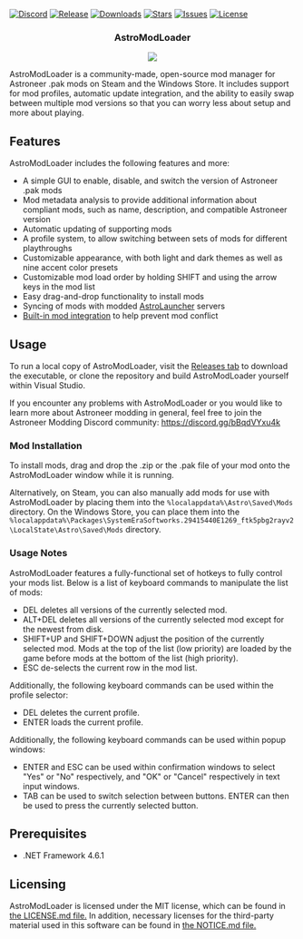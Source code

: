 [![Discord](https://img.shields.io/discord/774729322674126858.svg?style=flat-square)](https://discord.gg/bBqdVYxu4k)
[![Release](https://img.shields.io/github/v/release/AstroTechies/AstroModLoader.svg?style=flat-square)](https://github.com/AstroTechies/AstroModLoader/releases/latest)
[![Downloads](https://img.shields.io/github/downloads/AstroTechies/AstroModLoader/total.svg?style=flat-square)](https://github.com/AstroTechies/AstroModLoader/releases)
[![Stars](https://img.shields.io/github/stars/AstroTechies/AstroModLoader.svg?style=flat-square)](https://github.com/AstroTechies/AstroModLoader/stargazers)
[![Issues](https://img.shields.io/github/issues/AstroTechies/AstroModLoader.svg?style=flat-square)](https://github.com/AstroTechies/AstroModLoader/issues)
[![License](https://img.shields.io/github/license/AstroTechies/AstroModLoader.svg?style=flat-square)](https://github.com/AstroTechies/AstroModLoader/blob/master/LICENSE.md)

<p align="center">
  <h3 align="center">AstroModLoader</h3>
</p>
<p align="center"><img src="https://i.imgur.com/CQX1FpH.png"></p>

AstroModLoader is a community-made, open-source mod manager for Astroneer .pak mods on Steam and the Windows Store. It includes support for mod profiles, automatic update integration, and the ability to easily swap between multiple mod versions so that you can worry less about setup and more about playing.

## Features
AstroModLoader includes the following features and more:
* A simple GUI to enable, disable, and switch the version of Astroneer .pak mods
* Mod metadata analysis to provide additional information about compliant mods, such as name, description, and compatible Astroneer version
* Automatic updating of supporting mods
* A profile system, to allow switching between sets of mods for different playthroughs
* Customizable appearance, with both light and dark themes as well as nine accent color presets
* Customizable mod load order by holding SHIFT and using the arrow keys in the mod list
* Easy drag-and-drop functionality to install mods
* Syncing of mods with modded [AstroLauncher](https://github.com/ricky-davis/AstroLauncher) servers
* [Built-in mod integration](https://github.com/AstroTechies/AstroModIntegrator) to help prevent mod conflict

## Usage
To run a local copy of AstroModLoader, visit the [Releases tab](https://github.com/AstroTechies/AstroModLoader/releases) to download the executable, or clone the repository and build AstroModLoader yourself within Visual Studio.

If you encounter any problems with AstroModLoader or you would like to learn more about Astroneer modding in general, feel free to join the Astroneer Modding Discord community: https://discord.gg/bBqdVYxu4k

### Mod Installation
To install mods, drag and drop the .zip or the .pak file of your mod onto the AstroModLoader window while it is running.

Alternatively, on Steam, you can also manually add mods for use with AstroModLoader by placing them into the `%localappdata%\Astro\Saved\Mods` directory.
On the Windows Store, you can place them into the `%localappdata%\Packages\SystemEraSoftworks.29415440E1269_ftk5pbg2rayv2\LocalState\Astro\Saved\Mods` directory.

### Usage Notes
AstroModLoader features a fully-functional set of hotkeys to fully control your mods list. Below is a list of keyboard commands to manipulate the list of mods:
* DEL deletes all versions of the currently selected mod.
* ALT+DEL deletes all versions of the currently selected mod except for the newest from disk.
* SHIFT+UP and SHIFT+DOWN adjust the position of the currently selected mod. Mods at the top of the list (low priority) are loaded by the game before mods at the bottom of the list (high priority).
* ESC de-selects the current row in the mod list.

Additionally, the following keyboard commands can be used within the profile selector:
* DEL deletes the current profile.
* ENTER loads the current profile.

Additionally, the following keyboard commands can be used within popup windows:
* ENTER and ESC can be used within confirmation windows to select "Yes" or "No" respectively, and "OK" or "Cancel" respectively in text input windows.
* TAB can be used to switch selection between buttons. ENTER can then be used to press the currently selected button.

## Prerequisites
* .NET Framework 4.6.1

## Licensing
AstroModLoader is licensed under the MIT license, which can be found in [the LICENSE.md file.](https://github.com/AstroTechies/AstroModLoader/blob/master/LICENSE.md) In addition, necessary licenses for the third-party material used in this software can be found in [the NOTICE.md file.](https://github.com/AstroTechies/AstroModLoader/blob/master/NOTICE.md)